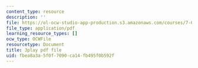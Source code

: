```yaml
---
content_type: resource
description: ''
file: https://ol-ocw-studio-app-production.s3.amazonaws.com/courses/7-016-introductory-biology-fall-2018/fbea8a3a5f0f7090ca14fb495f0b592f_8jLy33vbtYM.pdf
file_type: application/pdf
learning_resource_types: []
ocw_type: OCWFile
resourcetype: Document
title: 3play pdf file
uid: fbea8a3a-5f0f-7090-ca14-fb495f0b592f
---
```

